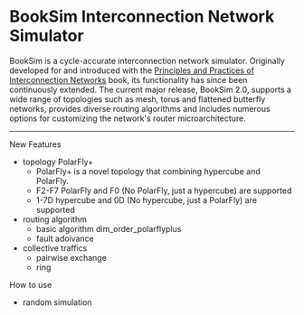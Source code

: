 BookSim Interconnection Network Simulator
=========================================

BookSim is a cycle-accurate interconnection network simulator.
Originally developed for and introduced with the [Principles and Practices of Interconnection Networks](http://cva.stanford.edu/books/ppin/) book, its functionality has since been continuously extended.
The current major release, BookSim 2.0, supports a wide range of topologies such as mesh, torus and flattened butterfly networks, provides diverse routing algorithms and includes numerous options for customizing the network's router microarchitecture.

---
New Features
+ topology PolarFly+
  - PolarFly+ is a novel topology that combining hypercube and PolarFly.
  - F2-F7 PolarFly and F0 (No PolarFly, just a hypercube) are supported
  - 1-7D hypercube and 0D (No hypercube, just a PolarFly) are supported
+ routing algorithm
  - basic algorithm dim_order_polarflyplus
  - fault adoivance 
+ collective traffics
  - pairwise exchange
  - ring

How to use
+ random simulation
  
